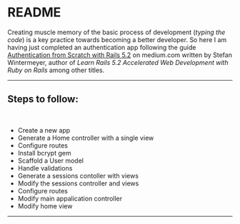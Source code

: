 # README
Creating muscle memory of the basic process of development (_typing the code_) is a key practice towards becoming a better developer. 
So here I am having just completed an authentication app following the guide [Authentication from Scratch with Rails 5.2](https://medium.com/@wintermeyer/authentication-from-scratch-with-rails-5-2-92d8676f6836) on medium.com written by Stefan Wintermeyer,
author of _Learn Rails 5.2 Accelerated Web Development with Ruby on Rails_ among other titles.

<hr>

<h2> Steps to follow:</h2>
<br/>

* Create a new app
* Generate a Home controller with a single view
* Configure routes
* Install bcrypt gem
* Scaffold a User model
* Handle validations
* Generate a sessions contoller with views
* Modify the sessions controller and views
* Configure routes
* Modify main appalication controller
* Modify home view
<hr>
